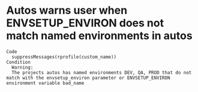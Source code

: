 # Autos warns user when ENVSETUP_ENVIRON does not match named environments in autos

    Code
      suppressMessages(rprofile(custom_name))
    Condition
      Warning:
      The projects autos has named environments DEV, QA, PROD that do not match with the envsetup_environ parameter or ENVSETUP_ENVIRON environment variable bad_name

